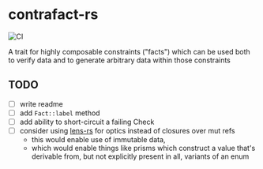 # contrafact-rs

![CI](https://github.com/maackle/contrafact-rs/actions/workflows/rust.yml/badge.svg)

A trait for highly composable constraints ("facts") which can be used both to verify data and to generate arbitrary data within those constraints

## TODO

- [ ] write readme
- [ ] add `Fact::label` method
- [ ] add ability to short-circuit a failing Check
- [ ] consider using [lens-rs](https://github.com/TOETOE55/lens-rs) for optics instead of closures over mut refs
    - this would enable use of immutable data,
    - which would enable things like prisms which construct a value that's derivable from, but not explicitly present in all, variants of an enum

